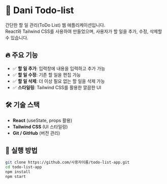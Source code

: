 # 📌 Dani Todo-list

간단한 할 일 관리(ToDo List) 웹 애플리케이션입니다.  
React와 Tailwind CSS를 사용하여 만들었으며, 사용자가 할 일을 추가, 수정, 삭제할 수 있습니다.

## 🔥 주요 기능
- ✅ **할 일 추가**: 입력창에 내용을 입력하고 추가 가능
- ✅ **할 일 수정**: 기존 할 일을 편집 가능
- ✅ **할 일 삭제**: 더 이상 필요 없는 할 일을 삭제 가능
- ✅ **스타일링**: Tailwind CSS를 활용한 깔끔한 UI

## 🛠️ 기술 스택
- **React** (useState, props 활용)
- **Tailwind CSS** (UI 스타일링)
- **Git / GitHub** (버전 관리)

## 🚀 실행 방법
```bash
git clone https://github.com/사용자이름/todo-list-app.git
cd todo-list-app
npm install
npm start